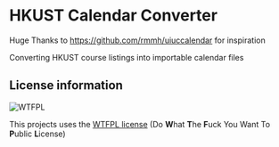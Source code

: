 # HKUST Calendar Converter
Huge Thanks to https://github.com/rmmh/uiuccalendar for inspiration

Converting HKUST course listings into importable calendar files

## License information
![WTFPL](license.png)

This projects uses the [WTFPL license](http://www.wtfpl.net/)
(Do **W**hat **T**he **F**uck You Want To **P**ublic **L**icense)

